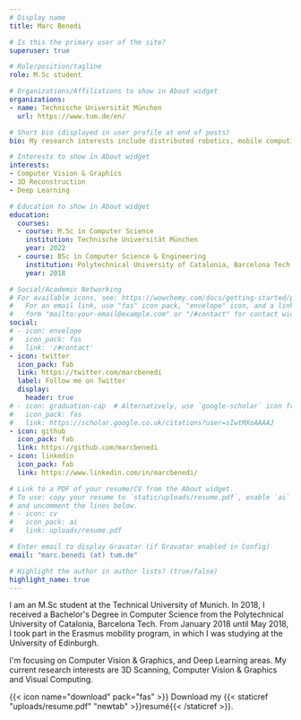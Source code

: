 ```yaml
---
# Display name
title: Marc Benedi

# Is this the primary user of the site?
superuser: true

# Role/position/tagline
role: M.Sc student

# Organizations/Affiliations to show in About widget
organizations:
- name: Technische Universität München
  url: https://www.tum.de/en/

# Short bio (displayed in user profile at end of posts)
bio: My research interests include distributed robotics, mobile computing and programmable matter.

# Interests to show in About widget
interests:
- Computer Vision & Graphics
- 3D Reconstruction
- Deep Learning

# Education to show in About widget
education:
  courses:
  - course: M.Sc in Computer Science
    institution: Technische Universität München
    year: 2022
  - course: BSc in Computer Science & Engineering
    institution: Polytechnical University of Catalonia, Barcelona Tech
    year: 2018

# Social/Academic Networking
# For available icons, see: https://wowchemy.com/docs/getting-started/page-builder/#icons
#   For an email link, use "fas" icon pack, "envelope" icon, and a link in the
#   form "mailto:your-email@example.com" or "/#contact" for contact widget.
social:
# - icon: envelope
#   icon_pack: fas
#   link: '/#contact'
- icon: twitter
  icon_pack: fab
  link: https://twitter.com/marcbenedi
  label: Follow me on Twitter
  display:
    header: true
# - icon: graduation-cap  # Alternatively, use `google-scholar` icon from `ai` icon pack
#   icon_pack: fas
#   link: https://scholar.google.co.uk/citations?user=sIwtMXoAAAAJ
- icon: github
  icon_pack: fab
  link: https://github.com/marcbenedi
- icon: linkedin
  icon_pack: fab
  link: https://www.linkedin.com/in/marcbenedi/

# Link to a PDF of your resume/CV from the About widget.
# To use: copy your resume to `static/uploads/resume.pdf`, enable `ai` icons in `params.toml`,
# and uncomment the lines below.
# - icon: cv
#   icon_pack: ai
#   link: uploads/resume.pdf

# Enter email to display Gravatar (if Gravatar enabled in Config)
email: "marc.benedi (at) tum.de"

# Highlight the author in author lists? (true/false)
highlight_name: true
---
```


I am an M.Sc student at the Technical University of Munich. In 2018, I received a Bachelor's Degree in Computer Science from the Polytechnical University of Catalonia, Barcelona Tech. From January 2018 until May 2018, I took part in the Erasmus mobility program, in which I was studying at the University of Edinburgh.

I'm focusing on Computer Vision & Graphics, and Deep Learning areas. My current research interests are 3D Scanning, Computer Vision & Graphics and Visual Computing.

{{< icon name="download" pack="fas" >}} Download my {{< staticref "uploads/resume.pdf" "newtab" >}}resumé{{< /staticref >}}.
